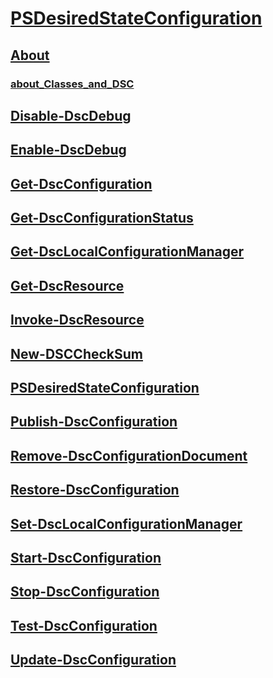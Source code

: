 #  [PSDesiredStateConfiguration](PSDesiredStateConfiguration.md)
##  [About]()
###  [about_Classes_and_DSC](about/about_classes_and_dsc.md)
##  [Disable-DscDebug](disable-dscdebug.md)
##  [Enable-DscDebug](enable-dscdebug.md)
##  [Get-DscConfiguration](get-dscconfiguration.md)
##  [Get-DscConfigurationStatus](get-dscconfigurationstatus.md)
##  [Get-DscLocalConfigurationManager](get-dsclocalconfigurationmanager.md)
##  [Get-DscResource](get-dscresource.md)
##  [Invoke-DscResource](invoke-dscresource.md)
##  [New-DSCCheckSum](new-dscchecksum.md)
##  [PSDesiredStateConfiguration](psdesiredstateconfiguration.md)
##  [Publish-DscConfiguration](publish-dscconfiguration.md)
##  [Remove-DscConfigurationDocument](remove-dscconfigurationdocument.md)
##  [Restore-DscConfiguration](restore-dscconfiguration.md)
##  [Set-DscLocalConfigurationManager](set-dsclocalconfigurationmanager.md)
##  [Start-DscConfiguration](start-dscconfiguration.md)
##  [Stop-DscConfiguration](stop-dscconfiguration.md)
##  [Test-DscConfiguration](test-dscconfiguration.md)
##  [Update-DscConfiguration](update-dscconfiguration.md)
